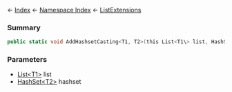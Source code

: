 ← [Index](Api-Index) ← [Namespace Index](Namespace-Index) ← [ListExtensions](System.Collections.Generic.ListExtensions)

### Summary

```csharp
public static void AddHashsetCasting<T1, T2>(this List<T1\> list, HashSet<T2\> hashset)
```

### Parameters

* [List<T1\>](https://docs.microsoft.com/en-us/dotnet/api/System.Collections.Generic.List-1?view=netframework-4.6) list
* [HashSet<T2\>](https://docs.microsoft.com/en-us/dotnet/api/System.Collections.Generic.HashSet-1?view=netframework-4.6) hashset
